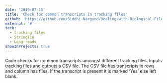 ```yaml
---
date: '2019-07-15'
title: 'Check for common transcripts in tracking files'
github: 'https://github.com/Siddhi-Nargund/Dealing-with-Biological-File-Formats/blob/master/StatsFasta.py'
external: '#'
tech:
  - tracking files
  - StringTie
  - Long-reads
showInProjects: true
---
```

Code checks for common transcripts amongst different tracking files. Inputs tracking files and outputs a CSV file. The CSV file has transcripts in rows and column has files. If the transcript is present it is marked ‘Yes’ else left blank.